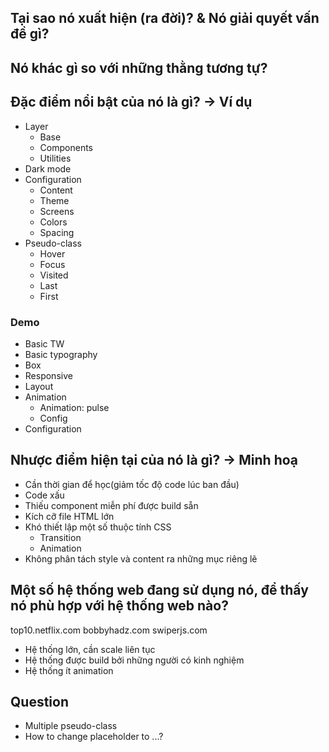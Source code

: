 ## Tại sao nó xuất hiện (ra đời)? & Nó giải quyết vấn đề gì?

## Nó khác gì so với những thằng tương tự?

## Đặc điểm nổi bật của nó là gì? -> Ví dụ

- Layer
  - Base
  - Components
  - Utilities
- Dark mode
- Configuration
  - Content
  - Theme
  - Screens
  - Colors
  - Spacing
    <!-- Preset -->
    <!-- Plugin -->
- Pseudo-class
  - Hover
  - Focus
  - Visited
  - Last
  - First

### Demo

- Basic TW
- Basic typography
- Box
- Responsive
- Layout
- Animation
  - Animation: pulse
  - Config
- Configuration

## Nhược điểm hiện tại của nó là gì? -> Minh hoạ

- Cần thời gian để học(giảm tốc độ code lúc ban đầu)
- Code xấu
- Thiếu component miễn phí được build sẵn
- Kích cỡ file HTML lớn
- Khó thiết lập một số thuộc tính CSS
  - Transition
  - Animation
- Không phân tách style và content ra những mục riêng lẽ

## Một số hệ thống web đang sử dụng nó, để thấy nó phù hợp với hệ thống web nào?

top10.netflix.com
bobbyhadz.com
swiperjs.com

- Hệ thống lớn, cần scale liên tục
- Hệ thống được build bởi những người có kinh nghiệm
- Hệ thống ít animation

## Question

- Multiple pseudo-class
- How to change placeholder to ...?
